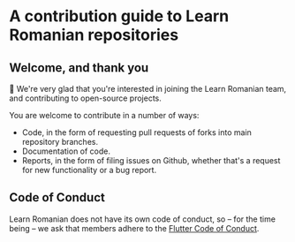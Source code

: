 # A contribution guide to Learn Romanian repositories

## Welcome, and thank you

🥰 We're very glad that you're interested in joining the Learn Romanian team, and contributing to open-source projects.

You are welcome to contribute in a number of ways:

- Code, in the form of requesting pull requests of forks into main repository branches.
- Documentation of code.
- Reports, in the form of filing issues on Github, whether that's a request for new functionality or a bug report.

## Code of Conduct

Learn Romanian does not have its own code of conduct, so – for the time being – we ask that members adhere to the [Flutter Code of Conduct](https://github.com/flutter/flutter/blob/master/CODE_OF_CONDUCT.md).
